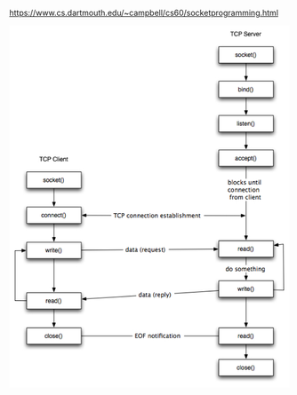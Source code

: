 https://www.cs.dartmouth.edu/~campbell/cs60/socketprogramming.html

![PIC](./TCPsockets-6926351.jpg)